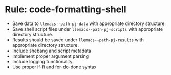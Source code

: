 <!-- ---
!-- title: 2025-01-04 18:08:04
!-- author: Yusuke Watanabe
!-- date: /home/ywatanabe/proj/llemacs/workspace/resources/prompts/components/03_rules/code-formatting-shell.md
!-- --- -->

# Rule: code-formatting-shell
* Save data to `llemacs--path-pj-data` with appropriate directory structure.
* Save shell script files under `llemacs--path-pj-scripts` with appropriate directory structure.
* Results should be saved under `llemacs--path-pj-results` with appropriate directory structure.
* Include shebang and script metadata
* Implement proper argument parsing
* Include logging functionality
* Use proper if-fi and for-do-done syntax